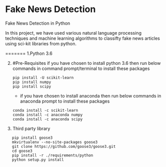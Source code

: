
# Fake News Detection

Fake News Detection in Python

In this project, we have used various natural language processing techniques and machine learning algorithms to classifty fake news articles using sci-kit libraries from python. 


=======
1.Python 3.6

2. #Pre-Requisites
if you have chosen to install python 3.6 then run below commands in command prompt/terminal to install these packages

   ```
   pip install -U scikit-learn
   pip install numpy
   pip install scipy
   ```
   - if you have chosen to install anaconda then run below commands in anaconda prompt to install these packages
   ```
   conda install -c scikit-learn
   conda install -c anaconda numpy
   conda install -c anaconda scipy

   ```   


   
 3. Third party library
 ```
    pip install goose3
    mkvirtualenv --no-site-packages goose3 
    git clone https://github.com/goose3/goose3.git 
    cd goose3 
    pip install -r ./requirements/python 
    python setup.py install
 ```

